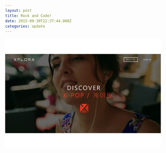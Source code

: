 ```yaml
---
layout: post
title: Rock and Code!
date: 2015-09-30T22:37:44.000Z
categories: update
---
```


<img src="/images/fulls/xplora.jpg" class="fit image"> 